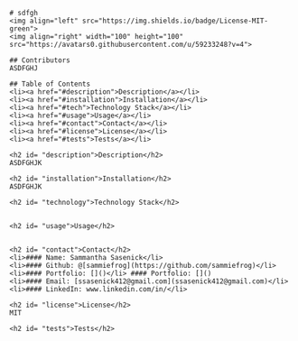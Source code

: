 
  
    # sdfgh
    <img align="left" src="https://img.shields.io/badge/License-MIT-green">
    <img align="right" width="100" height="100" src="https://avatars0.githubusercontent.com/u/59233248?v=4">
  
    ## Contributors
    ASDFGHJ
    
    ## Table of Contents
    <li><a href="#description">Description</a></li>  
    <li><a href="#installation">Installation</a></li> 
    <li><a href="#tech">Technology Stack</a></li> 
    <li><a href="#usage">Usage</a></li> 
    <li><a href="#contact">Contact</a></li> 
    <li><a href="#license">License</a></li> 
    <li><a href="#tests">Tests</a></li> 
  
    <h2 id= "description">Description</h2>
    ASDFGHJK
  
    <h2 id= "installation">Installation</h2>
    ASDFGHJK
    
    <h2 id= "technology">Technology Stack</h2>
    
  
    <h2 id= "usage">Usage</h2>
    
  
    <h2 id= "contact">Contact</h2>
    <li>#### Name: Sammantha Sasenick</li> 
    <li>#### Github: @[sammiefrog](https://github.com/sammiefrog)</li> 
    <li>#### Portfolio: []()</li> #### Portfolio: []()
    <li>#### Email: [ssasenick412@gmail.com](ssasenick412@gmail.com)</li> 
    <li>#### LinkedIn: www.linkedin.com/in/</li> 
    
    <h2 id= "license">License</h2>
    MIT
  
    <h2 id= "tests">Tests</h2>
    
    